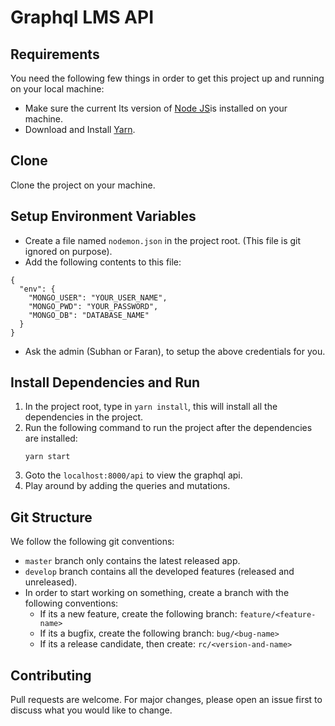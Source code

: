 # Graphql LMS API

## Requirements

You need the following few things in order to get this project up and running on your local machine:

- Make sure the current lts version of [Node JS](https://nodejs.org/en/)is installed on your machine.
- Download and Install [Yarn](https://classic.yarnpkg.com/en/docs/install/#mac-stable).

## Clone

Clone the project on your machine.

## Setup Environment Variables

- Create a file named `nodemon.json` in the project root. (This file is git ignored on purpose).
- Add the following contents to this file:

```
{
  "env": {
    "MONGO_USER": "YOUR_USER_NAME",
    "MONGO_PWD": "YOUR_PASSWORD",
    "MONGO_DB": "DATABASE_NAME"
  }
}
```

- Ask the admin (Subhan or Faran), to setup the above credentials for you.

## Install Dependencies and Run

1. In the project root, type in `yarn install`, this will install all the dependencies in the project.
2. Run the following command to run the project after the dependencies are installed:
   ```
   yarn start
   ```
3. Goto the `localhost:8000/api` to view the graphql api.
4. Play around by adding the queries and mutations.

## Git Structure

We follow the following git conventions:

- `master` branch only contains the latest released app.
- `develop` branch contains all the developed features (released and unreleased).
- In order to start working on something, create a branch with the following conventions:
  - If its a new feature, create the following branch: `feature/<feature-name>`
  - If its a bugfix, create the following branch: `bug/<bug-name>`
  - If its a release candidate, then create: `rc/<version-and-name>`

## Contributing

Pull requests are welcome. For major changes, please open an issue first to discuss what you would like to change.
